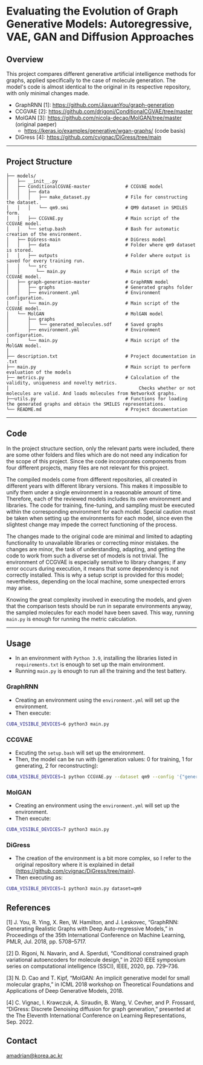 # Evaluating the Evolution of Graph Generative Models: Autoregressive, VAE, GAN and Diffusion Approaches

 

## Overview

This project compares different generative artificial intelligence methods for graphs, applied specifically to the case of molecule generation.
The model's code is almost identical to the original in its respective repository, with only minimal changes made.
- GraphRNN [1]: https://github.com/JiaxuanYou/graph-generation
- CCGVAE [2]: https://github.com/drigoni/ConditionalCGVAE/tree/master
- MolGAN [3]: https://github.com/nicola-decao/MolGAN/tree/master (original paeper) 
  - https://keras.io/examples/generative/wgan-graphs/ (code basis)
- DiGress [4]: https://github.com/cvignac/DiGress/tree/main

---

## Project Structure
```
├── models/
│   ├── __init__.py
│   ├── ConditionalCGVAE-master             # CCGVAE model
│   │   ├── data
│   │   │   ├── make_dataset.py             # File for constructing the dataset.
│   │   │   └── qm9.smi                     # QM9 dataset in SMILES form.
│   │   ├── CCGVAE.py                       # Main script of the CCGVAE model.
│   │   └── setup.bash                      # Bash for automatic creation of the environment.  
│   ├── DiGress-main                        # DiGress model
│   │   ├── data                            # Folder where qm9 dataset is stored.
│   │   ├── outputs                         # Folder where output is saved for every training run.
│   │   └── src
│   │      └── main.py                      # Main script of the CCGVAE model.
│   ├── graph-generation-master             # GraphRNN model
│   │   ├── graphs                          # Generated graphs folder
│   │   ├── environment.yml                 # Environment configuration.
│   │   └── main.py                         # Main script of the CCGVAE model.
│   └── MolGAN                              # MolGAN model
│       ├── graphs
│       │   └── generated_molecules.sdf     # Saved graphs
│       ├── environment.yml                 # Environment configuration.
│       └── main.py                         # Main script of the MolGAN model.
│
├── description.txt                         # Project documentation in .txt
├── main.py                                 # Main script to perform evaluation of the models
├── metrics.py                              # Calculation of the validity, uniqueness and novelty metrics. 
│                                                Checks whether or not molecules are valid. And loads molecules from NetworkxX graphs.
├──utils.py                                 # Functions for loading the generated graphs and obtain the SMILES representations.
└── README.md                               # Project documentation

```

---

## Code

In the project structure section, only the relevant parts were included, there are some other folders and files which are do not need any indication for the scope of this project. 
Since the code incorporates components from four different projects, many files are not relevant for this project.

The compiled models come from different repositories, all created in different years with different library versions. 
This makes it impossible to unify them under a single environment in a reasonable amount of time. Therefore, each of the reviewed models includes its own environment and libraries. 
The code for training, fine-tuning, and sampling must be executed within the corresponding environment for each model. 
Special caution must be taken when setting up the environments for each model, since even the slightest change may impede the correct functioning of the process.

The changes made to the original code are minimal and limited to adapting functionality to unavailable libraries or correcting minor mistakes. 
the changes are minor, the task of understanding, adapting, and getting the code to work from such a diverse set of models is not trivial. 
The environment of CCGVAE is especially sensitive to library changes; if any error occurs during execution, it means that some dependency is not correctly installed. 
This is why a setup script is provided for this model; nevertheless, depending on the local machine, some unexpected errors may arise.

Knowing the great complexity involved in executing the models, and given that the comparison tests should be run in separate environments anyway, the sampled molecules for each model have been saved.
This way, running `main.py` is enough for running the metric calculation.


---

## Usage
- In an environment with `Python 3.9`, installing the libraries listed in `requirements.txt` is enough to set up the main environment.
- Running `main.py` is enough to run all the training and the test battery.

### GraphRNN
- Creating an environment using the `environment.yml` will set up the environment.
- Then execute:
```bash
CUDA_VISIBLE_DEVICES=6 python3 main.py
```

### CCGVAE
- Excuting the `setup.bash` will set up the environment.
- Then, the model can be run with (generation values: 0 for training, 1 for generating, 2 for reconstructing):
```bash
CUDA_VISIBLE_DEVICES=1 python CCGVAE.py --dataset qm9 --config '{"generation":0, "log_dir":"./results", "use_mask":false}'
```

### MolGAN
- Creating an environment using the `environment.yml` will set up the environment.
- Then execute:
```bash
CUDA_VISIBLE_DEVICES=7 python3 main.py 
```

### DiGress
- The creation of the environment is a bit more complex, so I refer to the original repository where it is explained in detail (https://github.com/cvignac/DiGress/tree/main).
- Then executing as:
```bash
CUDA_VISIBLE_DEVICES=1 python3 main.py dataset=qm9
```


## References
[1]	J. You, R. Ying, X. Ren, W. Hamilton, and J. Leskovec, “GraphRNN: Generating Realistic Graphs with Deep Auto-regressive Models,” in Proceedings of the 35th International Conference on Machine Learning, PMLR, Jul. 2018, pp. 5708–5717.

[2]	D. Rigoni, N. Navarin, and A. Sperduti, “Conditional constrained graph variational autoencoders for molecule design,” in 2020 IEEE symposium series on computational intelligence (SSCI), IEEE, 2020, pp. 729–736.

[3]	N. D. Cao and T. Kipf, “MolGAN: An implicit generative model for small molecular graphs,” in ICML 2018 workshop on Theoretical Foundations and Applications of Deep Generative Models, 2018.

[4]	C. Vignac, I. Krawczuk, A. Siraudin, B. Wang, V. Cevher, and P. Frossard, “DiGress: Discrete Denoising diffusion for graph generation,” presented at the The Eleventh International Conference on Learning Representations, Sep. 2022.

## Contact
amadrian@korea.ac.kr